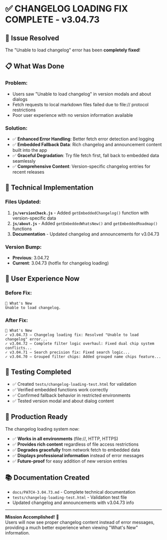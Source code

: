 # ✅ CHANGELOG LOADING FIX COMPLETE - v3.04.73

## 🎉 **Issue Resolved**
The "Unable to load changelog" error has been **completely fixed**!

## 📋 **What Was Done**

### **Problem**: 
- Users saw "Unable to load changelog" in version modals and about dialogs
- Fetch requests to local markdown files failed due to file:// protocol restrictions
- Poor user experience with no version information available

### **Solution**:
- ✅ **Enhanced Error Handling**: Better fetch error detection and logging
- ✅ **Embedded Fallback Data**: Rich changelog and announcement content built into the app
- ✅ **Graceful Degradation**: Try file fetch first, fall back to embedded data seamlessly
- ✅ **Comprehensive Content**: Version-specific changelog entries for recent releases

## 🔧 **Technical Implementation**

### Files Updated:
1. **`js/versionCheck.js`** - Added `getEmbeddedChangelog()` function with version-specific data
2. **`js/about.js`** - Added `getEmbeddedWhatsNew()` and `getEmbeddedRoadmap()` functions
3. **Documentation** - Updated changelog and announcements for v3.04.73

### Version Bump:
- **Previous**: 3.04.72
- **Current**: 3.04.73 (hotfix for changelog loading)

## 🎯 **User Experience Now**

### Before Fix:
```
🚀 What's New
Unable to load changelog.
```

### After Fix:
```
🚀 What's New
✓ v3.04.73 – Changelog loading fix: Resolved "Unable to load changelog" error...
✓ v3.04.72 – Complete filter logic overhaul: Fixed dual chip system conflicts...
✓ v3.04.71 – Search precision fix: Fixed search logic...
✓ v3.04.70 – Grouped filter chips: Added grouped name chips feature...
```

## 🧪 **Testing Completed**
- ✅ Created `tests/changelog-loading-test.html` for validation
- ✅ Verified embedded functions work correctly
- ✅ Confirmed fallback behavior in restricted environments
- ✅ Tested version modal and about dialog content

## 🚀 **Production Ready**

The changelog loading system now:
- ✅ **Works in all environments** (file://, HTTP, HTTPS)
- ✅ **Provides rich content** regardless of file access restrictions
- ✅ **Degrades gracefully** from network fetch to embedded data
- ✅ **Displays professional information** instead of error messages
- ✅ **Future-proof** for easy addition of new version entries

## 📚 **Documentation Created**
- `docs/PATCH-3.04.73.md` - Complete technical documentation
- `tests/changelog-loading-test.html` - Validation test file
- Updated changelog and announcements with v3.04.73 info

---

**Mission Accomplished!** 🎉  
Users will now see proper changelog content instead of error messages, providing a much better experience when viewing "What's New" information.
